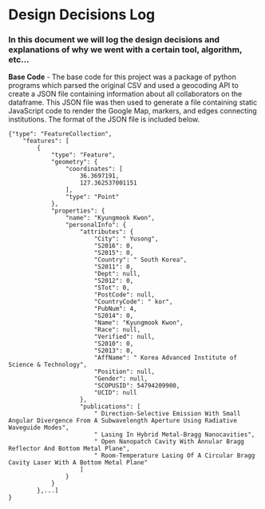 # Design Decisions Log

### In this document we will log the design decisions and explanations of why we went with a certain tool, algorithm, etc...

**Base Code** - The base code for this project was a package of python programs which parsed the original CSV and used a geocoding API to create a JSON file containing information about all collaborators on the dataframe. This JSON file was then used to generate a file containing static JavaScript code to render the Google Map, markers, and edges connecting institutions. The format of the JSON file is included below.
```
{"type": "FeatureCollection",
    "features": [
        {
            "type": "Feature",
            "geometry": {
                "coordinates": [
                    36.3697191,
                    127.362537001151
                ],
                "type": "Point"
            },
            "properties": {
                "name": "Kyungmook Kwon",
                "personalInfo": {
                    "attributes": {
                        "City": " Yusong",
                        "S2016": 0,
                        "S2015": 0,
                        "Country": " South Korea",
                        "S2011": 0,
                        "Dept": null,
                        "S2012": 0,
                        "STot": 0,
                        "PostCode": null,
                        "CountryCode": " kor",
                        "PubNum": 4,
                        "S2014": 0,
                        "Name": "Kyungmook Kwon",
                        "Race": null,
                        "Verified": null,
                        "S2010": 0,
                        "S2013": 0,
                        "AffName": " Korea Advanced Institute of Science & Technology",
                        "Position": null,
                        "Gender": null,
                        "SCOPUSID": 54794209900,
                        "UCID": null
                    },
                    "publications": [
                        " Direction-Selective Emission With Small Angular Divergence From A Subwavelength Aperture Using Radiative Waveguide Modes",
                        " Lasing In Hybrid Metal-Bragg Nanocavities",
                        " Open Nanopatch Cavity With Annular Bragg Reflector And Bottom Metal Plane",
                        " Room-Temperature Lasing Of A Circular Bragg Cavity Laser With A Bottom Metal Plane"
                    ]
                }
            }
        },...]
}
```